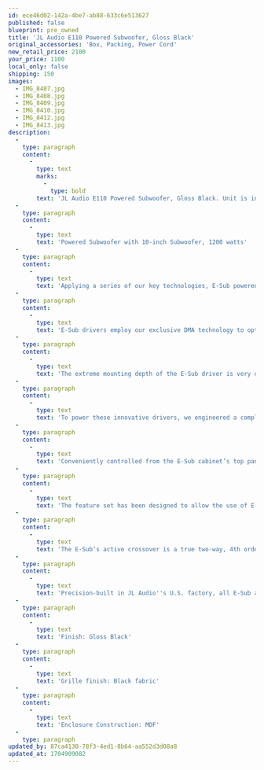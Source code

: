 ```yaml
---
id: ece46d02-142a-4be7-ab88-633c6e513627
published: false
blueprint: pre_owned
title: 'JL Audio E110 Powered Subwoofer, Gloss Black'
original_accessories: 'Box, Packing, Power Cord'
new_retail_price: 2100
your_price: 1100
local_only: false
shipping: 150
images:
  - IMG_8407.jpg
  - IMG_8408.jpg
  - IMG_8409.jpg
  - IMG_8410.jpg
  - IMG_8412.jpg
  - IMG_8413.jpg
description:
  -
    type: paragraph
    content:
      -
        type: text
        marks:
          -
            type: bold
        text: 'JL Audio E110 Powered Subwoofer, Gloss Black. Unit is in excellent physical and function condition (one small scratch on top) with original box and packing. Unit sells as new for $2,100.00. Awesome subwoofer for both music systems or home theaters. '
  -
    type: paragraph
    content:
      -
        type: text
        text: 'Powered Subwoofer with 10-inch Subwoofer, 1200 watts'
  -
    type: paragraph
    content:
      -
        type: text
        text: 'Applying a series of our key technologies, E-Sub powered subwoofers deliver exceptional sound quality, power and value in a wide range of demanding applications'
  -
    type: paragraph
    content:
      -
        type: text
        text: 'E-Sub drivers employ our exclusive DMA technology to optimize the drivers'' motor strength, ensuring linear behavior over a very long excursion range. Unlike typical steady-state modeling systems, DMA takes into account the dynamic shifts created by current flow and back EMF under real power conditions, with real program material. The payoff offered by DMA optimization is a driver that faithfully tracks its input signal, at all listening levels, leading to superior bass definition and dynamics.'
  -
    type: paragraph
    content:
      -
        type: text
        text: 'The extreme mounting depth of the E-Sub driver is very deliberate. It permits wide gaps to exist between the three suspension elements (the rubber surround and the dual spiders), imparting exceptional mechanical stability over the driver''s full excursion range. This further improves linearity, reduces distortion and enhances long-term reliability. In a stroke of engineering elegance, the E-Sub’s steel front mounting flange forms the entire front baffle of the finished product, while the driver’s back-plate is threaded and bolted to the rear wall of its enclosure for support.'
  -
    type: paragraph
    content:
      -
        type: text
        text: 'To power these innovative drivers, we engineered a completely new switching amplifier with a regulated, switching power supply, making its chassis more compact, lightweight and efficient, while still delivering ample, clean power to fully exercise the E-Sub driver''s performance envelope.'
  -
    type: paragraph
    content:
      -
        type: text
        text: 'Conveniently controlled from the E-Sub cabinet’s top panel, the amplifier incorporates studio-grade signal processing to make adjustments a much more enjoyable experience than rear–mounted controls found on most powered subwoofers. An attractive cover hides and protects the controls during normal use.'
  -
    type: paragraph
    content:
      -
        type: text
        text: 'The feature set has been designed to allow the use of E-Subs in a wide range of applications, from full home theater systems to dedicated two-channel music systems, to desktop audio workstations. Analog inputs are provided for unbalanced line-level signals or speaker level signals. Dedicated line outputs are included to make a bi-amped system arrangement with no additional hardware required. Useful in combating ground-related noise problems, a rear panel switch configures the line level inputs as grounded or isolated.'
  -
    type: paragraph
    content:
      -
        type: text
        text: 'The E-Sub’s active crossover is a true two-way, 4th order Linkwitz-Riley design, with a low-pass filter feeding the subwoofer''s amplifier and a high-pass filtered signal exiting its line outputs. When the on-board crossover is defeated, as is typical in a home theater installation, the line outputs deliver a pass-through, buffered signal identical to its line inputs, easily permitting multiple E-Subs to be interconnected in a ‘daisy-chain'' arrangement. Switchable polarity and a fully variable phase control round out the signal processing section. All signal processing is performed in the analog domain, ensuring very low latency in critical applications.'
  -
    type: paragraph
    content:
      -
        type: text
        text: 'Precision-built in JL Audio''s U.S. factory, all E-Sub are individually performance-verified and tested to deliver years of listening enjoyment in your home audio or home theater system.'
  -
    type: paragraph
    content:
      -
        type: text
        text: 'Finish: Gloss Black'
  -
    type: paragraph
    content:
      -
        type: text
        text: 'Grille finish: Black fabric'
  -
    type: paragraph
    content:
      -
        type: text
        text: 'Enclosure Construction: MDF'
  -
    type: paragraph
updated_by: 87ca4130-78f3-4ed1-8b64-aa552d3d08a8
updated_at: 1704909082
---
```

